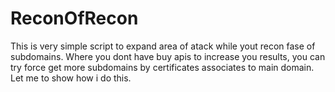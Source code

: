 # ReconOfRecon

This is very simple script to expand area of atack while yout recon fase of subdomains.
Where you dont have buy apis to increase you results, you can try force get more subdomains by certificates associates to main domain.
Let me to show how i do this.
